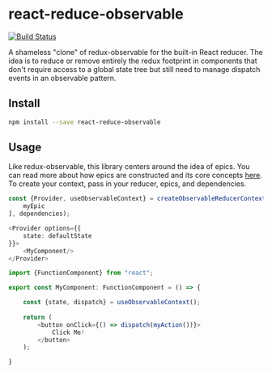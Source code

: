 # react-reduce-observable

[![Build Status](https://travis-ci.org/anigenero/react-reduce-observable.svg?branch=main)](https://travis-ci.org/anigenero/react-reduce-observable)

A shameless "clone" of redux-observable for the built-in React reducer. The idea is to reduce or remove entirely the
redux footprint in components that don't require access to a global state tree but still need to manage dispatch events 
in an observable pattern.

## Install

```bash
npm install --save react-reduce-observable
```

## Usage

Like redux-observable, this library centers around the idea of epics. You can read more about how epics are constructed 
and its core concepts [here](https://redux-observable.js.org/docs/basics/Epics.html). To create your context, pass in your 
reducer, epics, and dependencies.

```typescript
const {Provider, useObservableContext} = createObservableReducerContext(myReducer, [
    myEpic
], dependencies);
```

```typescript jsx
<Provider options={{
    state: defaultState
}}>
    <MyComponent/>
</Provider>
```

```typescript jsx
import {FunctionComponent} from "react";

export const MyComponent: FunctionComponent = () => {

    const {state, dispatch} = useObservableContext();
    
    return (
        <button onClick={() => dispatch(myAction())}>
            Click Me!
        </button>
    );

}
```
